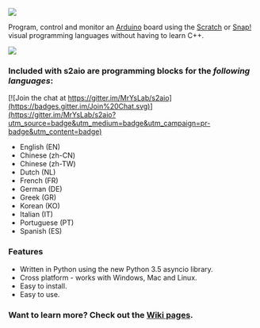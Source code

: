  ![](https://github.com/MrYsLab/s2aio/blob/master/images/happy.png)

Program, control and monitor an [Arduino](https://www.arduino.cc/) board using the [Scratch](scratch.mit.edu) or [Snap!](http://snap.berkeley.edu/) visual programming languages without having to learn C++. 

![](https://github.com/MrYsLab/s2aio/blob/master/images/examples/blink.png)

### **Included with s2aio are programming blocks** for the _**following languages**_:

[![Join the chat at https://gitter.im/MrYsLab/s2aio](https://badges.gitter.im/Join%20Chat.svg)](https://gitter.im/MrYsLab/s2aio?utm_source=badge&utm_medium=badge&utm_campaign=pr-badge&utm_content=badge)
* English (EN)
* Chinese (zh-CN)
* Chinese (zh-TW)
* Dutch (NL)
* French (FR)
* German (DE)
* Greek (GR)
* Korean (KO)
* Italian (IT)
* Portuguese (PT)
* Spanish (ES)

### **Features**
* Written in Python using the new Python 3.5 asyncio library. 
* Cross platform - works with Windows, Mac and Linux.
* Easy to install.
* Easy to use.

### Want to learn more? Check out the [Wiki pages](https://github.com/MrYsLab/s2aio/wiki).




